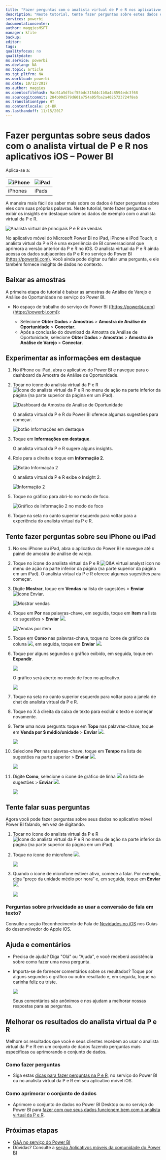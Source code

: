 ```yaml
---
title: "Fazer perguntas com o analista virtual de P e R nos aplicativos iOS – Power BI"
description: "Neste tutorial, tente fazer perguntas sobre estes dados de exemplo com suas próprias palavras com o analista virtual da P e R no aplicativo móvel do Power BI em seu dispositivo iOS."
services: powerbi
documentationcenter: 
author: maggiesMSFT
manager: kfile
backup: 
editor: 
tags: 
qualityfocus: no
qualitydate: 
ms.service: powerbi
ms.devlang: NA
ms.topic: article
ms.tgt_pltfrm: NA
ms.workload: powerbi
ms.date: 10/13/2017
ms.author: maggies
ms.openlocfilehash: 9ac61a5dfbcf55bdc315d4c1b8a4c8594edc3f68
ms.sourcegitcommit: 284b09d579d601e754a05fba2a4025723724f8eb
ms.translationtype: HT
ms.contentlocale: pt-BR
ms.lasthandoff: 11/15/2017
---
```

# <a name="ask-questions-about-your-data-with-the-qa-virtual-analyst-in-ios-apps---power-bi"></a>Fazer perguntas sobre seus dados com o analista virtual de P e R nos aplicativos iOS – Power BI
Aplica-se a:

| ![iPhone](media/mobile-apps-ios-qna/iphone-logo-50-px.png) | ![iPad](media/mobile-apps-ios-qna/ipad-logo-50-px.png) |
|:--- |:--- |
| iPhones |iPads |

A maneira mais fácil de saber mais sobre os dados é fazer perguntas sobre eles com suas próprias palavras. Neste tutorial, tente fazer perguntas e exibir os insights em destaque sobre os dados de exemplo com o analista virtual da P e R. 

![Analista virtual de principais P e R de vendas](media/mobile-apps-ios-qna/power-bi-ios-q-n-a-top-sale-intro.png)

No aplicativo móvel do Microsoft Power BI no iPad, iPhone e iPod Touch, o analista virtual da P e R é uma experiência de BI conversacional que aprimora a versão anterior da P e R no iOS. O analista virtual da P e R ainda acessa os dados subjacentes da P e R no serviço do Power BI [(https://powerbi.com)](https://powerbi.com). Você ainda pode digitar ou falar uma pergunta, e ele também fornece insights de dados no contexto. 

## <a name="download-the-samples"></a>Baixar as amostras
A primeira etapa do tutorial é baixar as amostras de Análise de Varejo e Análise de Oportunidade no serviço do Power BI.

* No espaço de trabalho do serviço do Power BI ([https://powerbi.com](https://powerbi.com)):
  
  * Selecione **Obter Dados** > **Amostras** > **Amostra de Análise de Oportunidade** > **Conectar**.
  * Após a conclusão do download da Amostra de Análise de Oportunidade, selecione **Obter Dados** > **Amostras** > **Amostra de Análise de Varejo** > **Conectar**.

## <a name="try-featured-insights"></a>Experimentar as informações em destaque
1. No iPhone ou iPad, abra o aplicativo do Power BI e navegue para o dashboard da Amostra de Análise de Oportunidade.
2. Tocar no ícone do analista virtual da P e R ![Ícone do analista virtual da P e R](media/mobile-apps-ios-qna/power-bi-ios-q-n-a-icon.png) no menu de ação na parte inferior da página (na parte superior da página em um iPad).
   
     ![Dashboard da Amostra de Análise de Oportunidade](media/mobile-apps-ios-qna/power-bi-ios-qna-opportunity-analysis.png)
   
     O analista virtual da P e R do Power BI oferece algumas sugestões para começar.
   
     ![botão Informações em destaque](media/mobile-apps-ios-qna/power-bi-ios-qna-suggest-insights.png)
3. Toque em **Informações em destaque**.
   
     O analista virtual da P e R sugere alguns insights.
4. Role para a direita e toque em **Informação 2**.
   
    ![Botão Informação 2](media/mobile-apps-ios-qna/power-bi-ios-qna-suggest-insight-2.png)
   
     O analista virtual da P e R exibe o Insight 2.
   
    ![Informação 2](media/mobile-apps-ios-qna/power-bi-ios-qna-show-insight-2.png)
5. Toque no gráfico para abri-lo no modo de foco.
   
    ![Gráfico de Informação 2 no modo de foco](media/mobile-apps-ios-qna/power-bi-ios-qna-open-insight-2.png)
6. Toque na seta no canto superior esquerdo para voltar para a experiência do analista virtual da P e R.

## <a name="try-asking-questions-on-your-iphone-or-ipad"></a>Tente fazer perguntas sobre seu iPhone ou iPad
1. No seu iPhone ou iPad, abra o aplicativo do Power BI e navegue até o painel de amostra de análise de varejo.
2. Toque no ícone do analista virtual da P e R ![Q&A virtual analyst icon](media/mobile-apps-ios-qna/power-bi-ios-q-n-a-icon.png) no menu de ação na parte inferior da página (na parte superior da página em um iPad).
     O analista virtual da P e R oferece algumas sugestões para começar.
3. Digite **Mostrar**, toque em **Vendas** na lista de sugestões > **Enviar** ![ícone Enviar](media/mobile-apps-ios-qna/power-bi-ios-qna-send-icon.png).
   
    ![Mostrar vendas](media/mobile-apps-ios-qna/power-bi-ios-q-n-a-show-sales.png)
4. Toque em **Por** nas palavras-chave, em seguida, toque em **Item** na lista de sugestões > **Enviar** ![](media/mobile-apps-ios-qna/power-bi-ios-qna-send-icon.png).
   
    ![Vendas por item](media/mobile-apps-ios-qna/power-bi-ios-q-n-a-sale-by-item.png)
5. Toque em **Como** nas palavras-chave, toque no ícone de gráfico de coluna ![](media/mobile-apps-ios-qna/power-bi-ios-q-n-a-column-chart-icon.png), em seguida, toque em **Enviar** ![](media/mobile-apps-ios-qna/power-bi-ios-qna-send-icon.png).
6. Toque por alguns segundos o gráfico exibido, em seguida, toque em **Expandir**.
   
    ![](media/mobile-apps-ios-qna/power-bi-ios-q-n-a-tap-expand-feedback.png)
   
    O gráfico será aberto no modo de foco no aplicativo.
   
    ![](media/mobile-apps-ios-qna/power-bi-ios-q-n-a-expanded-chart.png)
7. Toque na seta no canto superior esquerdo para voltar para a janela de chat do analista virtual da P e R.
8. Toque no X à direita da caixa de texto para excluir o texto e começar novamente.
9. Tente uma nova pergunta: toque em **Topo** nas palavras-chave, toque em **Venda por $ médio/unidade**  > **Enviar** ![](media/mobile-apps-ios-qna/power-bi-ios-qna-send-icon.png).
   
    ![](media/mobile-apps-ios-qna/power-bi-ios-q-n-a-top-sale-2.png)
10. Selecione **Por** nas palavras-chave, toque em **Tempo** na lista de sugestões na parte superior > **Enviar** ![](media/mobile-apps-ios-qna/power-bi-ios-qna-send-icon.png).
    
     ![](media/mobile-apps-ios-qna/power-bi-ios-q-n-a-top-sale-by-time.png)
11. Digite **Como**, selecione o ícone de gráfico de linha ![](media/mobile-apps-ios-qna/power-bi-ios-q-n-a-line-chart-icon.png) na lista de sugestões > **Enviar** ![](media/mobile-apps-ios-qna/power-bi-ios-qna-send-icon.png).
    
    ![](media/mobile-apps-ios-qna/power-bi-ios-q-n-a-top-sale-as-line.png)

## <a name="try-saying-your-questions"></a>Tente falar suas perguntas
Agora você pode fazer perguntas sobre seus dados no aplicativo móvel Power BI falando, em vez de digitando.

1. Tocar no ícone do analista virtual da P e R ![Ícone do analista virtual da P e R](media/mobile-apps-ios-qna/power-bi-ios-q-n-a-icon.png) no menu de ação na parte inferior da página (na parte superior da página em um iPad).
2. Toque no ícone de microfone ![](media/mobile-apps-ios-qna/power-bi-ios-qna-mic-icon.png).

    ![](media/mobile-apps-ios-qna/power-bi-ios-qna-mic-on.png)

1. Quando o ícone de microfone estiver ativo, comece a falar. Por exemplo, diga “preço da unidade médio por hora” e, em seguida, toque em **Enviar** ![](media/mobile-apps-ios-qna/power-bi-ios-qna-send-icon.png).
   
    ![](media/mobile-apps-ios-qna/power-bi-ios-qna-speech-complete.png)

### <a name="questions-about-privacy-when-using-speech-to-text"></a>Perguntas sobre privacidade ao usar a conversão de fala em texto?
Consulte a seção Reconhecimento de Fala de [Novidades no iOS](https://go.microsoft.com/fwlink/?linkid=845624) nos Guias do desenvolvedor do Apple iOS.

## <a name="help-and-feedback"></a>Ajuda e comentários
* Precisa de ajuda? Diga "Olá" ou "Ajuda", e você receberá assistência sobre como fazer uma nova pergunta.
* Importa-se de fornecer comentários sobre os resultados? Toque por alguns segundos o gráfico ou outro resultado e, em seguida, toque na carinha feliz ou triste.
  
    ![](media/mobile-apps-ios-qna/power-bi-ios-q-n-a-tap-feedback.png)
  
    Seus comentários são anônimos e nos ajudam a melhorar nossas respostas para as perguntas.

## <a name="enhance-your-qa-virtual-analyst-results"></a>Melhorar os resultados do analista virtual da P e R
Melhore os resultados que você e seus clientes recebem ao usar o analista virtual da P e R em um conjunto de dados fazendo perguntas mais específicas ou aprimorando o conjunto de dados.

### <a name="how-to-ask-questions"></a>Como fazer perguntas
* Siga estas [dicas para fazer perguntas na P e R](service-q-and-a-tips.md), no serviço do Power BI ou no analista virtual da P e R em seu aplicativo móvel iOS.

### <a name="how-to-enhance-the-dataset"></a>Como aprimorar o conjunto de dados
* Aprimore o conjunto de dados no Power BI Desktop ou no serviço do Power BI para [fazer com que seus dados funcionem bem com o analista virtual da P e R](service-prepare-data-for-q-and-a.md).

## <a name="next-steps"></a>Próximas etapas
* [Q&A no serviço do Power BI](service-q-and-a.md)
* Dúvidas? Consulte a [seção Aplicativos móveis da comunidade do Power BI](https://go.microsoft.com/fwlink/?linkid=839277)

